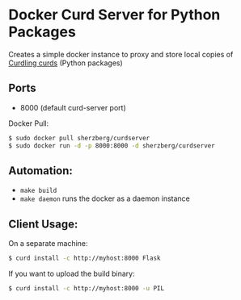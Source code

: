 # Docker Curd Server for Python Packages

Creates a simple docker instance to proxy and store local copies of [Curdling curds](https://github.com/clarete/curdling) (Python packages)

Ports
-----

* 8000 (default curd-server port)

Docker Pull:

```bash
$ sudo docker pull sherzberg/curdserver
$ sudo docker run -d -p 8000:8000 -d sherzberg/curdserver
```

Automation:
-----------

* `make build`
* `make daemon` runs the docker as a daemon instance

Client Usage:
-------------

On a separate machine:

```bash
$ curd install -c http://myhost:8000 Flask
```

If you want to upload the build binary:

```bash
$ curd install -c http://myhost:8000 -u PIL
```
